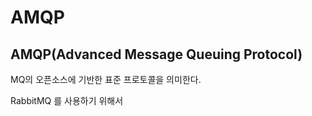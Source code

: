 # AMQP

## AMQP(Advanced Message Queuing Protocol)
MQ의 오픈소스에 기반한 표준 프로토콜을 의미한다.

RabbitMQ 를 사용하기 위해서
